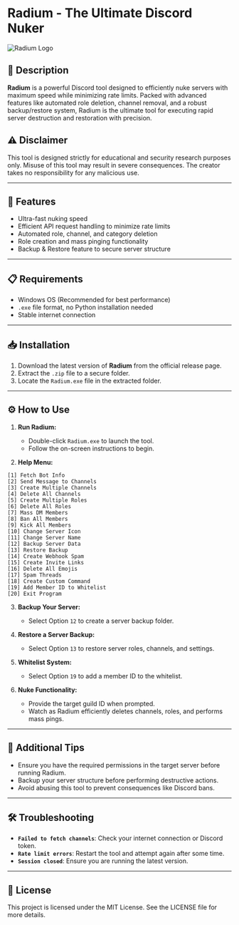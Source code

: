 # Radium - The Ultimate Discord Nuker

![Radium Logo](https://github.com/user-attachments/assets/056f66b9-9a6c-4ac1-81c1-cb1adce6b86b)

## 🧨 Description
**Radium** is a powerful Discord tool designed to efficiently nuke servers with maximum speed while minimizing rate limits. Packed with advanced features like automated role deletion, channel removal, and a robust backup/restore system, Radium is the ultimate tool for executing rapid server destruction and restoration with precision.


## ⚠️ Disclaimer
This tool is designed strictly for educational and security research purposes only. Misuse of this tool may result in severe consequences. The creator takes no responsibility for any malicious use.

---

## 🚀 Features
- Ultra-fast nuking speed
- Efficient API request handling to minimize rate limits
- Automated role, channel, and category deletion
- Role creation and mass pinging functionality
- Backup & Restore feature to secure server structure

---

## 📋 Requirements
- Windows OS (Recommended for best performance)
- `.exe` file format, no Python installation needed
- Stable internet connection

---

## 📥 Installation
1. Download the latest version of **Radium** from the official release page.
2. Extract the `.zip` file to a secure folder.
3. Locate the `Radium.exe` file in the extracted folder.

---

## ⚙️ How to Use
1. **Run Radium:**
   - Double-click `Radium.exe` to launch the tool.
   - Follow the on-screen instructions to begin.

2. **Help Menu:**
```
[1] Fetch Bot Info
[2] Send Message to Channels
[3] Create Multiple Channels
[4] Delete All Channels
[5] Create Multiple Roles
[6] Delete All Roles
[7] Mass DM Members
[8] Ban All Members
[9] Kick All Members
[10] Change Server Icon
[11] Change Server Name
[12] Backup Server Data
[13] Restore Backup
[14] Create Webhook Spam
[15] Create Invite Links
[16] Delete All Emojis
[17] Spam Threads
[18] Create Custom Command
[19] Add Member ID to Whitelist
[20] Exit Program
```

3. **Backup Your Server:**
   - Select Option `12` to create a server backup folder.

4. **Restore a Server Backup:**
   - Select Option `13` to restore server roles, channels, and settings.

5. **Whitelist System:**
   - Select Option `19` to add a member ID to the whitelist.

6. **Nuke Functionality:**
   - Provide the target guild ID when prompted.
   - Watch as Radium efficiently deletes channels, roles, and performs mass pings.

---

## 🧩 Additional Tips
- Ensure you have the required permissions in the target server before running Radium.
- Backup your server structure before performing destructive actions.
- Avoid abusing this tool to prevent consequences like Discord bans.

---

## 🛠 Troubleshooting
- **`Failed to fetch channels`**: Check your internet connection or Discord token.
- **`Rate limit errors`**: Restart the tool and attempt again after some time.
- **`Session closed`**: Ensure you are running the latest version.

---

## 📜 License
This project is licensed under the MIT License. See the LICENSE file for more details.

